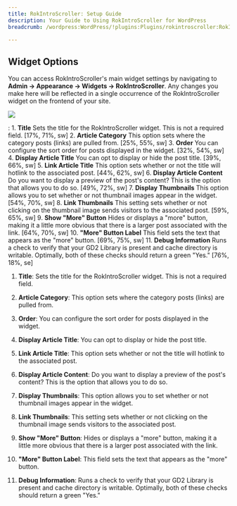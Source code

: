```yaml
---
title: RokIntroScroller: Setup Guide
description: Your Guide to Using RokIntroScroller for WordPress
breadcrumb: /wordpress:WordPress/!plugins:Plugins/rokintroscroller:RokIntroScroller

---
```


Widget Options
-----
You can access RokIntroScroller's main widget settings by navigating to **Admin -> Appearance -> Widgets -> RokIntroScroller**. Any changes you make here will be reflected in a single occurrence of the RokIntroScroller widget on the frontend of your site.

![][settings]

:   1. **Title** Sets the title for the RokIntroScroller widget. This is not a required field. [17%, 71%, sw]
    2. **Article Category** This option sets where the category posts (links) are pulled from. [25%, 55%, sw]
    3. **Order** You can configure the sort order for posts displayed in the widget. [32%, 54%, sw]
    4. **Display Article Title** You can opt to display or hide the post title. [39%, 66%, sw]
    5. **Link Article Title** This option sets whether or not the title will hotlink to the associated post. [44%, 62%, sw]
    6. **Display Article Content** Do you want to display a preview of the post's content? This is the option that allows you to do so. [49%, 72%, sw]
    7. **Display Thumbnails** This option allows you to set whether or not thumbnail images appear in the widget. [54%, 70%, sw]
    8. **Link Thumbnails** This setting sets whether or not clicking on the thumbnail image sends visitors to the associated post. [59%, 65%, sw]
    9. **Show "More" Button** Hides or displays a "more" button, making it a little more obvious that there is a larger post associated with the link. [64%, 70%, sw]
    10. **"More" Button Label** This field sets the text that appears as the "more" button. [69%, 75%, sw]
    11. **Debug Information** Runs a check to verify that your GD2 Library is present and cache directory is writable. Optimally, both of these checks should return a green "Yes." [76%, 18%, se]

1. **Title**: Sets the title for the RokIntroScroller widget. This is not a required field.

2. **Article Category**: This option sets where the category posts (links) are pulled from.

3. **Order**: You can configure the sort order for posts displayed in the widget.

4. **Display Article Title**: You can opt to display or hide the post title.

5. **Link Article Title**: This option sets whether or not the title will hotlink to the associated post.

6. **Display Article Content**: Do you want to display a preview of the post's content? This is the option that allows you to do so.

7. **Display Thumbnails**: This option allows you to set whether or not thumbnail images appear in the widget.

8. **Link Thumbnails**: This setting sets whether or not clicking on the thumbnail image sends visitors to the associated post.

9. **Show "More" Button**: Hides or displays a "more" button, making it a little more obvious that there is a larger post associated with the link.

10. **"More" Button Label**: This field sets the text that appears as the "more" button.

11. **Debug Information**: Runs a check to verify that your GD2 Library is present and cache directory is writable. Optimally, both of these checks should return a green "Yes."

[featured]: assets/rokintroscroller.jpeg
[settings]: assets/wp_rokintroscroller_widget.jpeg